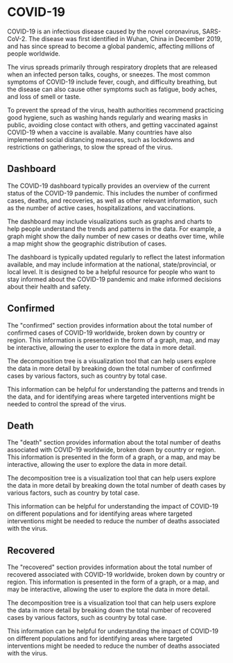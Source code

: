 # COVID-19 
COVID-19 is an infectious disease caused by the novel coronavirus, SARS-CoV-2. The disease was first identified in Wuhan, China in December 2019, and has since spread to become a global pandemic, affecting millions of people worldwide.

The virus spreads primarily through respiratory droplets that are released when an infected person talks, coughs, or sneezes. The most common symptoms of COVID-19 include fever, cough, and difficulty breathing, but the disease can also cause other symptoms such as fatigue, body aches, and loss of smell or taste.

To prevent the spread of the virus, health authorities recommend practicing good hygiene, such as washing hands regularly and wearing masks in public, avoiding close contact with others, and getting vaccinated against COVID-19 when a vaccine is available. Many countries have also implemented social distancing measures, such as lockdowns and restrictions on gatherings, to slow the spread of the virus.

## Dashboard

The COVID-19 dashboard typically provides an overview of the current status of the COVID-19 pandemic. This includes the number of confirmed cases, deaths, and recoveries, as well as other relevant information, such as the number of active cases, hospitalizations, and vaccinations.

The dashboard may include visualizations such as graphs and charts to help people understand the trends and patterns in the data. For example, a graph might show the daily number of new cases or deaths over time, while a map might show the geographic distribution of cases.

The dashboard is typically updated regularly to reflect the latest information available, and may include information at the national, state/provincial, or local level. It is designed to be a helpful resource for people who want to stay informed about the COVID-19 pandemic and make informed decisions about their health and safety.
## Confirmed
The "confirmed" section provides information about the total number of confirmed cases of COVID-19 worldwide, broken down by country or region. This information is presented in the form of  a graph, map, and may be interactive, allowing the user to explore the data in more detail.

The decomposition tree is a visualization tool that can help users explore the data in more detail by breaking down the total number of confirmed cases by various factors, such as country by total case.

This information can be helpful for understanding the patterns and trends in the data, and for identifying areas where targeted interventions might be needed to control the spread of the virus.

## Death
The "death" section  provides information about the total number of deaths associated with COVID-19 worldwide, broken down by country or region. This information is  presented in the form of  a graph, or a map, and may be interactive, allowing the user to explore the data in more detail.

The decomposition tree is a visualization tool that can help users explore the data in more detail by breaking down the total number of death cases by various factors, such as country by total case.

This information can be helpful for understanding the impact of COVID-19 on different populations and for identifying areas where targeted interventions might be needed to reduce the number of deaths associated with the virus.

## Recovered
The "recovered" section  provides information about the total number of recovered associated with COVID-19 worldwide, broken down by country or region. This information is  presented in the form of  a graph, or a map, and may be interactive, allowing the user to explore the data in more detail.

The decomposition tree is a visualization tool that can help users explore the data in more detail by breaking down the total number of recovered cases by various factors, such as country by total case.

This information can be helpful for understanding the impact of COVID-19 on different populations and for identifying areas where targeted interventions might be needed to reduce the number of deaths associated with the virus.

